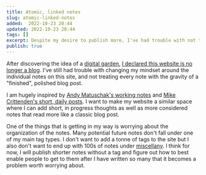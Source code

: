 ```yaml
---
title: Atomic, linked notes
slug: atomic-linked-notes
added:  2022-10-23 20:44
updated: 2022-10-23 20:44
tags: []
excerpt: Despite my desire to publish more, I've had trouble with not treating every note with the gravity of a "finished", polished blog post. 
publish: true
---
```


After discovering the idea of a [digital garden](https://joelhooks.com/digital-garden), [I declared this website is no longer a blog](/my-blog-is-dead/). I've still had trouble with changing my mindset around the individual notes on this site, and not treating every note with the gravity of a "finished", polished blog post. 

I am hugely inspired by [Andy Matuschak's working notes](https://notes.andymatuschak.org/About_these_notes) and [Mike Crittenden's short, daily posts](https://critter.blog/2021/02/10/blogging-as-a-zettelkasten/). I want to make my website a similar space where I can add short, in progress thoughts as well as more considered notes that read more like a classic blog post. 

One of the things that is getting in my way is worrying about the organization of the notes. Many potential future notes don't fall under one of my main tag types. I don't want to add a tonne of tags to the site but I also don't want to end up with 100s of notes under [miscellany](https://rachsmith.com/tag/miscellany/). I think for now, I will publish shorter notes without a tag and figure out how to best enable people to get to them after I have written so many that it becomes a problem worth worrying about.